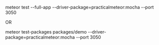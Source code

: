 meteor test --full-app --driver-package=practicalmeteor:mocha --port 3050

OR


meteor test-packages packages/demo --driver-package=practicalmeteor:mocha --port 3050

